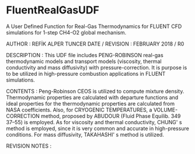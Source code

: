 # FluentRealGasUDF
A User Defined Function for Real-Gas Thermodynamics for FLUENT CFD simulations for 1-step CH4-O2 global mechanism.

AUTHOR          : REFİK ALPER TUNCER
DATE / REVISION : FEBRUARY 2018 / R0


DESCRIPTION     : This UDF file includes PENG-ROBINSON real-gas thermodynamic models and transport models (viscosity, thermal                               conductivity and mass diffusivity) with pressure-correction. It is purpose is to be utilized in high-pressure                             combustion applications in FLUENT simulations.

CONTENTS        : Peng-Robinson CEOS is utilized to compute mixture density. Thermodynamic properties are calculated with departure                         functions and ideal properties for the thermodynamic properties are calculated from NASA coefficients. Also, for                           CRYOGENIC TEMPERATURES, a VOLUME-CORRECTION method, proposed  by ABUDOUR (Fluid Phase Equilib. 349 37–55) is                               employed. As for viscosity and thermal conductivity, CHUNG' s method is employed, since it is very common and                             accurate in high-pressure conditions. For mass diffusivity, TAKAHASHI' s method is utilized.

REVISION NOTES  :


